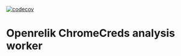 [![codecov](https://codecov.io/github/openrelik/openrelik-worker-chromecreds/graph/badge.svg?token=RCMKAp1HMC)](https://codecov.io/github/openrelik/openrelik-worker-chromecreds)

# Openrelik ChromeCreds analysis worker
